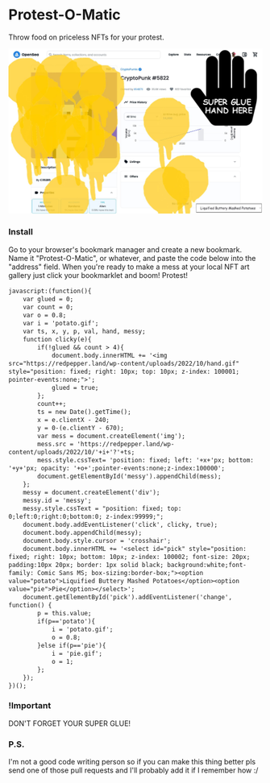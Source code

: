 # Protest-O-Matic
Throw food on priceless NFTs for your protest.

![Screenshot](
https://raw.githubusercontent.com/redpepperdev/protest-o-matic/dd9499e7098a4a20b2a272adccf6c1624b184684/screenshot.jpg)

### Install
Go to your browser's bookmark manager and create a new bookmark. Name it "Protest-O-Matic", or whatever, and paste the code below into the "address" field. When you're ready to make a mess at your local NFT art gallery just click your bookmarklet and boom! Protest! 

```
javascript:(function(){
    var glued = 0;
    var count = 0;
    var o = 0.8;
    var i = 'potato.gif';
    var ts, x, y, p, val, hand, messy;
    function clicky(e){
        if(!glued && count > 4){
            document.body.innerHTML += '<img src="https://redpepper.land/wp-content/uploads/2022/10/hand.gif" style="position: fixed; right: 10px; top: 10px; z-index: 100001; pointer-events:none;">';
            glued = true;
        };
        count++;
        ts = new Date().getTime();
        x = e.clientX - 240;
        y = 0-(e.clientY - 670);
        var mess = document.createElement('img');
        mess.src = 'https://redpepper.land/wp-content/uploads/2022/10/'+i+'?'+ts;
        mess.style.cssText= 'position: fixed; left: '+x+'px; bottom: '+y+'px; opacity: '+o+';pointer-events:none;z-index:100000';
        document.getElementById('messy').appendChild(mess);
    };
    messy = document.createElement('div');
    messy.id = 'messy';
    messy.style.cssText = "position: fixed; top: 0;left:0;right:0;bottom:0; z-index:99999;";
    document.body.addEventListener('click', clicky, true);
    document.body.appendChild(messy);
    document.body.style.cursor = 'crosshair';
    document.body.innerHTML += '<select id="pick" style="position: fixed; right: 10px; bottom: 10px; z-index: 100002; font-size: 20px; padding:10px 20px; border: 1px solid black; background:white;font-family: Comic Sans MS; box-sizing:border-box;"><option value="potato">Liquified Buttery Mashed Potatoes</option><option value="pie">Pie</option></select>';
    document.getElementById('pick').addEventListener('change', function() {
        p = this.value;
        if(p=='potato'){
            i = 'potato.gif';
            o = 0.8;
        }else if(p=='pie'){
            i = 'pie.gif';
            o = 1;
        };
    });
})();
```

### !Important
DON'T FORGET YOUR SUPER GLUE!

### P.S.
I'm not a good code writing person so if you can make this thing better pls send one of those pull requests and I'll probably add it if I remember how :/
